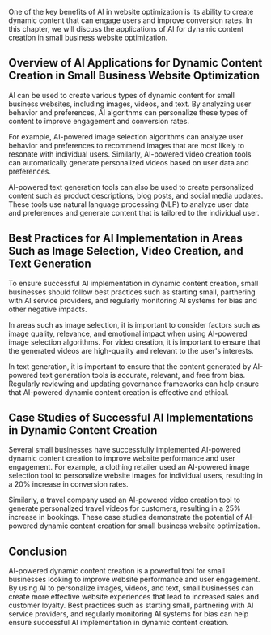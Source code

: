 

One of the key benefits of AI in website optimization is its ability to create dynamic content that can engage users and improve conversion rates. In this chapter, we will discuss the applications of AI for dynamic content creation in small business website optimization.

Overview of AI Applications for Dynamic Content Creation in Small Business Website Optimization
-----------------------------------------------------------------------------------------------

AI can be used to create various types of dynamic content for small business websites, including images, videos, and text. By analyzing user behavior and preferences, AI algorithms can personalize these types of content to improve engagement and conversion rates.

For example, AI-powered image selection algorithms can analyze user behavior and preferences to recommend images that are most likely to resonate with individual users. Similarly, AI-powered video creation tools can automatically generate personalized videos based on user data and preferences.

AI-powered text generation tools can also be used to create personalized content such as product descriptions, blog posts, and social media updates. These tools use natural language processing (NLP) to analyze user data and preferences and generate content that is tailored to the individual user.

Best Practices for AI Implementation in Areas Such as Image Selection, Video Creation, and Text Generation
----------------------------------------------------------------------------------------------------------

To ensure successful AI implementation in dynamic content creation, small businesses should follow best practices such as starting small, partnering with AI service providers, and regularly monitoring AI systems for bias and other negative impacts.

In areas such as image selection, it is important to consider factors such as image quality, relevance, and emotional impact when using AI-powered image selection algorithms. For video creation, it is important to ensure that the generated videos are high-quality and relevant to the user's interests.

In text generation, it is important to ensure that the content generated by AI-powered text generation tools is accurate, relevant, and free from bias. Regularly reviewing and updating governance frameworks can help ensure that AI-powered dynamic content creation is effective and ethical.

Case Studies of Successful AI Implementations in Dynamic Content Creation
-------------------------------------------------------------------------

Several small businesses have successfully implemented AI-powered dynamic content creation to improve website performance and user engagement. For example, a clothing retailer used an AI-powered image selection tool to personalize website images for individual users, resulting in a 20% increase in conversion rates.

Similarly, a travel company used an AI-powered video creation tool to generate personalized travel videos for customers, resulting in a 25% increase in bookings. These case studies demonstrate the potential of AI-powered dynamic content creation for small business website optimization.

Conclusion
----------

AI-powered dynamic content creation is a powerful tool for small businesses looking to improve website performance and user engagement. By using AI to personalize images, videos, and text, small businesses can create more effective website experiences that lead to increased sales and customer loyalty. Best practices such as starting small, partnering with AI service providers, and regularly monitoring AI systems for bias can help ensure successful AI implementation in dynamic content creation.

